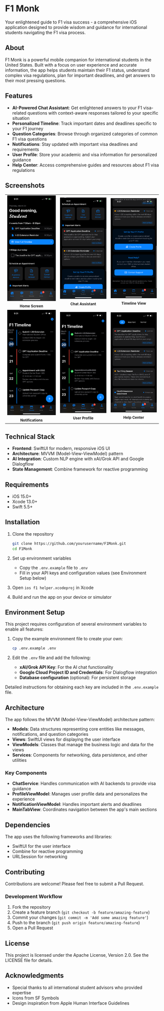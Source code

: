 # F1 Monk

Your enlightened guide to F1 visa success - a comprehensive iOS application designed to provide wisdom and guidance for international students navigating the F1 visa process.

## About

F1 Monk is a powerful mobile companion for international students in the United States. Built with a focus on user experience and accurate information, the app helps students maintain their F1 status, understand complex visa regulations, plan for important deadlines, and get answers to their most pressing questions.

## Features

- **AI-Powered Chat Assistant**: Get enlightened answers to your F1 visa-related questions with context-aware responses tailored to your specific situation
- **Personalized Timeline**: Track important dates and deadlines specific to your F1 journey
- **Question Categories**: Browse through organized categories of common F1 visa questions
- **Notifications**: Stay updated with important visa deadlines and requirements
- **User Profile**: Store your academic and visa information for personalized guidance
- **Help Center**: Access comprehensive guides and resources about F1 visa regulations

## Screenshots

<div align="center">
  <table>
    <tr>
      <td align="center"><img src="f1 monkl app screenshot/IMG_6916.PNG" width="200px" alt="Home Screen"/><br /><sub><b>Home Screen</b></sub></td>
      <td align="center"><img src="f1 monkl app screenshot/IMG_6917.PNG" width="200px" alt="Info"/><br /><sub><b>Chat Assistant</b></sub></td>
      <td align="center"><img src="f1 monkl app screenshot/IMG_6918.PNG" width="200px" alt="Support"/><br /><sub><b>Timeline View</b></sub></td>
    </tr>
    <tr>
      <td align="center"><img src="f1 monkl app screenshot/IMG_6920.PNG" width="200px" alt="Timeline View"/><br /><sub><b>Notifications</b></sub></td>
      <td align="center"><img src="f1 monkl app screenshot/IMG_6921.PNG" width="200px" alt="Timeline View 2"/><br /><sub><b>User Profile</b></sub></td>
      <td align="center"><img src="f1 monkl app screenshot/IMG_6922.PNG" width="200px" alt="Notifications"/><br /><sub><b>Help Center</b></sub></td>
    </tr>
  </table>
</div>

## Technical Stack

- **Frontend**: SwiftUI for modern, responsive iOS UI
- **Architecture**: MVVM (Model-View-ViewModel) pattern
- **AI Integration**: Custom NLP engine with xAI/Grok API and Google Dialogflow
- **State Management**: Combine framework for reactive programming

## Requirements

- iOS 15.0+
- Xcode 13.0+
- Swift 5.5+

## Installation

1. Clone the repository
   ```bash
   git clone https://github.com/yourusername/F1Monk.git
   cd F1Monk
   ```

2. Set up environment variables
   - Copy the `.env.example` file to `.env`
   - Fill in your API keys and configuration values (see Environment Setup below)

3. Open `ios f1 helper.xcodeproj` in Xcode

4. Build and run the app on your device or simulator

## Environment Setup

This project requires configuration of several environment variables to enable all features:

1. Copy the example environment file to create your own:
   ```bash
   cp .env.example .env
   ```

2. Edit the `.env` file and add the following:
   - **xAI/Grok API Key**: For the AI chat functionality
   - **Google Cloud Project ID and Credentials**: For Dialogflow integration
   - **Database configuration** (optional): For persistent storage

Detailed instructions for obtaining each key are included in the `.env.example` file.

## Architecture

The app follows the MVVM (Model-View-ViewModel) architecture pattern:

- **Models**: Data structures representing core entities like messages, notifications, and question categories
- **Views**: SwiftUI views for displaying the user interface
- **ViewModels**: Classes that manage the business logic and data for the views
- **Services**: Components for networking, data persistence, and other utilities

### Key Components

- **ChatService**: Handles communication with AI backends to provide visa guidance
- **ProfileViewModel**: Manages user profile data and personalizes the experience
- **NotificationViewModel**: Handles important alerts and deadlines
- **MainTabView**: Coordinates navigation between the app's main sections

## Dependencies

The app uses the following frameworks and libraries:

- SwiftUI for the user interface
- Combine for reactive programming
- URLSession for networking

## Contributing

Contributions are welcome! Please feel free to submit a Pull Request.

### Development Workflow

1. Fork the repository
2. Create a feature branch (`git checkout -b feature/amazing-feature`)
3. Commit your changes (`git commit -m 'Add some amazing feature'`)
4. Push to the branch (`git push origin feature/amazing-feature`)
5. Open a Pull Request

## License

This project is licensed under the Apache License, Version 2.0. See the LICENSE file for details.

## Acknowledgments

- Special thanks to all international student advisors who provided expertise
- Icons from SF Symbols
- Design inspiration from Apple Human Interface Guidelines 
